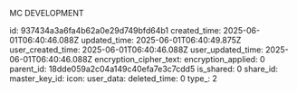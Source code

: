 MC DEVELOPMENT

id: 937434a3a6fa4b62a0e29d749bfd64b1
created_time: 2025-06-01T06:40:46.088Z
updated_time: 2025-06-01T06:40:49.875Z
user_created_time: 2025-06-01T06:40:46.088Z
user_updated_time: 2025-06-01T06:40:46.088Z
encryption_cipher_text: 
encryption_applied: 0
parent_id: 18dde059a2c04a149c40efa7e3c7cdd5
is_shared: 0
share_id: 
master_key_id: 
icon: 
user_data: 
deleted_time: 0
type_: 2